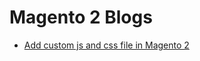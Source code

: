 # Magento 2 Blogs
- [Add custom js and css file in Magento 2](/blogs/add-custom-js-and-css/Pmb_CustomJsCss)
